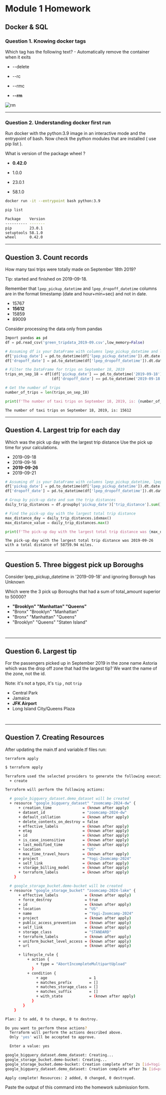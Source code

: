 # Module 1 Homework
## Docker & SQL

### Question 1. Knowing docker tags

Which tag has the following text? - Automatically remove the container when it exits

- --delete

- --rc

- --rmc

- **--rm**

![rm](q1.png)

---

### Question 2. Understanding docker first run

Run docker with the python:3.9 image in an interactive mode and the entrypoint of bash. Now check the python modules that are installed ( use pip list ).

What is version of the package wheel ?

- **0.42.0**

- 1.0.0

- 23.0.1

- 58.1.0

``` bash
docker run -it --entrypoint bash python:3.9
```
``` bash
pip list
```
``` bash
Package    Version
---------- -------
pip        23.0.1
setuptools 58.1.0
wheel      0.42.0
```

---

## Question 3. Count records

How many taxi trips were totally made on September 18th 2019?

Tip: started and finished on 2019-09-18. 

Remember that `lpep_pickup_datetime` and `lpep_dropoff_datetime` columns are in the format timestamp (date and hour+min+sec) and not in date.

- 15767
- **15612**
- 15859
- 89009

Consider processing the data only from pandas
``` Python
Import pandas as pd
df = pd.read_csv('green_tripdata_2019-09.csv',low_memory=False)
```

``` Python
# Assuming df is your DataFrame with columns lpep_pickup_datetime and lpep_dropoff_datetime
df['pickup_date'] = pd.to_datetime(df['lpep_pickup_datetime']).dt.date
df['dropoff_date'] = pd.to_datetime(df['lpep_dropoff_datetime']).dt.date

# Filter the DataFrame for trips on September 18, 2019
trips_on_sep_18 = df[(df['pickup_date'] == pd.to_datetime('2019-09-18').date()) &
                     (df['dropoff_date'] == pd.to_datetime('2019-09-18').date())]

# Get the number of trips
number_of_trips = len(trips_on_sep_18)

print(f'The number of taxi trips on September 18, 2019, is: {number_of_trips}')

```
``` Output
The number of taxi trips on September 18, 2019, is: 15612
```

---

## Question 4. Largest trip for each day

Which was the pick up day with the largest trip distance
Use the pick up time for your calculations.

- 2019-09-18
- 2019-09-16
- **2019-09-26**
- 2019-09-21

``` Python
# Assuming df is your DataFrame with columns lpep_pickup_datetime, lpep_dropoff_datetime, and trip_distance
df['pickup_date'] = pd.to_datetime(df['lpep_pickup_datetime']).dt.date
df['dropoff_date'] = pd.to_datetime(df['lpep_dropoff_datetime']).dt.date

# Group by pick-up date and sum the trip distances
daily_trip_distances = df.groupby('pickup_date')['trip_distance'].sum()

# Find the pick-up day with the largest total trip distance
max_distance_day = daily_trip_distances.idxmax()
max_distance_value = daily_trip_distances.max()

print(f'The pick-up day with the largest total trip distance was {max_distance_day} with a total distance of {max_distance_value} miles.')
```

``` Output
The pick-up day with the largest total trip distance was 2019-09-26 with a total distance of 58759.94 miles.
```

---

## Question 5. Three biggest pick up Boroughs

Consider lpep_pickup_datetime in '2019-09-18' and ignoring Borough has Unknown

Which were the 3 pick up Boroughs that had a sum of total_amount superior to 50000?
 
- **"Brooklyn" "Manhattan" "Queens"**
- "Bronx" "Brooklyn" "Manhattan"
- "Bronx" "Manhattan" "Queens" 
- "Brooklyn" "Queens" "Staten Island"

``` Python

```
``` Output
```

---

## Question 6. Largest tip

For the passengers picked up in September 2019 in the zone name Astoria which was the drop off zone that had the largest tip?
We want the name of the zone, not the id.

Note: it's not a typo, it's `tip` , not `trip`

- Central Park
- Jamaica
- **JFK Airport**
- Long Island City/Queens Plaza

``` Python

```
``` Output

```

---

## Question 7. Creating Resources

After updating the main.tf and variable.tf files run:
```
terraform apply
```
``` bash
$ terraform apply

Terraform used the selected providers to generate the following execution plan. Resource actions are indicated with the following symbols:
  + create

Terraform will perform the following actions:

  # google_bigquery_dataset.demo_dataset will be created
  + resource "google_bigquery_dataset" "zoomcamp-2024-dw" {
      + creation_time              = (known after apply)
      + dataset_id                 = "zoomcamp-2024-dw"
      + default_collation          = (known after apply)
      + delete_contents_on_destroy = false
      + effective_labels           = (known after apply)
      + etag                       = (known after apply)
      + id                         = (known after apply)
      + is_case_insensitive        = (known after apply)
      + last_modified_time         = (known after apply)
      + location                   = "US"
      + max_time_travel_hours      = (known after apply)
      + project                    = "Yogi-Zoomcamp-2024"
      + self_link                  = (known after apply)
      + storage_billing_model      = (known after apply)
      + terraform_labels           = (known after apply)
    }

  # google_storage_bucket.demo-bucket will be created
  + resource "google_storage_bucket" "zoomcamp-2024-lake" {
      + effective_labels            = (known after apply)
      + force_destroy               = true
      + id                          = (known after apply)
      + location                    = "US"
      + name                        = "Yogi-Zoomcamp-2024"
      + project                     = (known after apply)
      + public_access_prevention    = (known after apply)
      + self_link                   = (known after apply)
      + storage_class               = "STANDARD"
      + terraform_labels            = (known after apply)
      + uniform_bucket_level_access = (known after apply)
      + url                         = (known after apply)

      + lifecycle_rule {
          + action {
              + type = "AbortIncompleteMultipartUpload"
            }
          + condition {
              + age                   = 1
              + matches_prefix        = []
              + matches_storage_class = []
              + matches_suffix        = []
              + with_state            = (known after apply)
            }
        }
    }

Plan: 2 to add, 0 to change, 0 to destroy.

Do you want to perform these actions?
  Terraform will perform the actions described above.
  Only 'yes' will be accepted to approve.

  Enter a value: yes

google_bigquery_dataset.demo_dataset: Creating...
google_storage_bucket.demo-bucket: Creating...
google_storage_bucket.demo-bucket: Creation complete after 2s [id=Yogi-Zoomcamp-2024]
google_bigquery_dataset.demo_dataset: Creation complete after 3s [id=projects/Yogi-Zoomcamp-2024/datasets/Zoomcamp-2024-dw]

Apply complete! Resources: 2 added, 0 changed, 0 destroyed.
```

Paste the output of this command into the homework submission form.